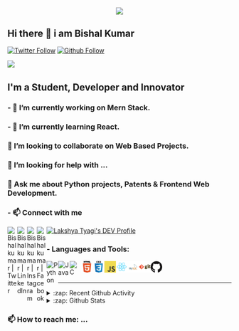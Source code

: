 <div align="center">
<img src="https://user-images.githubusercontent.com/42115530/92640221-9728ca00-f2fa-11ea-8994-c72b26e937de.gif" align="center"/>
</div>

## Hi there 👋 i am Bishal Kumar

[![Twitter Follow](https://img.shields.io/twitter/follow/BishalK56217747?color=1DA1F2&logo=twitter&style=for-the-badge)](https://twitter.com/intent/follow?original_referer=https%3A%2F%2Fgithub.com%2FBishalK56217747&screen_name=BishalK56217747)
[![Github Follow](https://img.shields.io/github/followers/Bishal976?color=1DA1F2&logo=github&label=follow%20%40Bishal976&style=for-the-badge)](https://github.com/login?return_to=%2FBishal976)

![](https://komarev.com/ghpvc/?username=Bishal976&color=47ccb3)

## I'm a Student, Developer and Innovator

### - 🔭 I’m currently working on Mern Stack.
### - 🌱 I’m currently learning React.
### 👯 I’m looking to collaborate on Web Based Projects.
### 🤔 I’m looking for help with ...
### 💬 Ask me about Python projects, Patents & Frontend Web Development.


### - 📫 Connect with me
[<img align="left" alt="Bishal kumar | Twitter" width="22px" src="https://cdn.jsdelivr.net/npm/simple-icons@v3/icons/twitter.svg" />][twitter]
[<img align="left" alt="Bishal kumar | LinkedIn" width="22px" src="https://cdn.jsdelivr.net/npm/simple-icons@v3/icons/linkedin.svg" />][linkedin]
[<img align="left" alt="Bishal kumar | Instagram" width="22px" src="https://cdn.jsdelivr.net/npm/simple-icons@v3/icons/instagram.svg" />][instagram]
[<img align="left" alt="Bishal kumar | Facebook" width="22px" src="https://cdn.jsdelivr.net/npm/simple-icons@v3/icons/facebook.svg" />][facebook]
<a href="https://dev.to/lakshyatyagi24">
  <img src="https://d2fltix0v2e0sb.cloudfront.net/dev-badge.svg" alt="Lakshya Tyagi's DEV Profile" height="30" width="30">
</a>
<BR />

### - Languages and Tools:
[<img align="left" alt="Python" width="26px" src="https://unpkg.com/simple-icons@v3/icons/python.svg" />](https://www.python.org/)
[<img align="left" alt="Java" width="26px" src="https://unpkg.com/simple-icons@v3/icons/java.svg" />](https://www.java.com/en/)
[<img align="left" alt="C" width="26px" src="https://unpkg.com/simple-icons@v3/icons/C.svg" />](https://en.wikipedia.org/wiki/C_(programming_language))
[<img align="left" alt="HTML5" width="26px" src="https://raw.githubusercontent.com/github/explore/80688e429a7d4ef2fca1e82350fe8e3517d3494d/topics/html/html.png" />](https://en.wikipedia.org/wiki/HTML)
[<img align="left" alt="CSS3" width="26px" src="https://raw.githubusercontent.com/github/explore/80688e429a7d4ef2fca1e82350fe8e3517d3494d/topics/css/css.png" />](https://en.wikipedia.org/wiki/CSS)
[<img align="left" alt="JavaScript" width="26px" src="https://raw.githubusercontent.com/github/explore/80688e429a7d4ef2fca1e82350fe8e3517d3494d/topics/javascript/javascript.png" />](https://en.wikipedia.org/wiki/JavaScript)
[<img align="left" alt="React" width="26px" src="https://raw.githubusercontent.com/github/explore/80688e429a7d4ef2fca1e82350fe8e3517d3494d/topics/react/react.png" />](https://reactjs.org/)
[<img align="left" alt="MySQL" width="26px" src="https://raw.githubusercontent.com/github/explore/80688e429a7d4ef2fca1e82350fe8e3517d3494d/topics/mysql/mysql.png" />](https://www.mysql.com/)
[<img align="left" alt="Git" width="26px" src="https://raw.githubusercontent.com/github/explore/80688e429a7d4ef2fca1e82350fe8e3517d3494d/topics/git/git.png" />](https://git-scm.com/)
[<img align="left" alt="GitHub" width="26px" src="https://raw.githubusercontent.com/github/explore/78df643247d429f6cc873026c0622819ad797942/topics/github/github.png" />](https://github.com)
<br>
<BR />

---

<details>
  <summary>:zap: Recent Github Activity</summary>
  
  <!--START_SECTION:activity-->
1. 🗣 Commented on [#129](https://github.com/StudentCode-in/StudentCode-in.github.io/issues/129) in [StudentCode-in/StudentCode-in.github.io](https://github.com/StudentCode-in/StudentCode-in.github.io)
2. ❗️ Opened issue [#129](https://github.com/StudentCode-in/StudentCode-in.github.io/issues/129) in [StudentCode-in/StudentCode-in.github.io](https://github.com/StudentCode-in/StudentCode-in.github.io)
3. 🗣 Commented on [#95](https://github.com/StudentCode-in/StudentCode-in.github.io/issues/95) in [StudentCode-in/StudentCode-in.github.io](https://github.com/StudentCode-in/StudentCode-in.github.io)
4. ❗️ Opened issue [#127](https://github.com/StudentCode-in/StudentCode-in.github.io/issues/127) in [StudentCode-in/StudentCode-in.github.io](https://github.com/StudentCode-in/StudentCode-in.github.io)
5. 🗣 Commented on [#112](https://github.com/StudentCode-in/StudentCode-in.github.io/issues/112) in [StudentCode-in/StudentCode-in.github.io](https://github.com/StudentCode-in/StudentCode-in.github.io)
<!--END_SECTION:activity-->
  
  
</details>

<details>
  <summary>:zap: Github Stats</summary> 

![Lakshya's github stats](https://github-readme-stats.vercel.app/api?username=Lakshyatyagi24&show_icons=true&theme=radical)
![Top Langs](https://github-readme-stats.vercel.app/api/top-langs/?username=Lakshyatyagi24&layout=compact&theme=radical)
</details>

[twitter]: https://twitter.com/LakshyaTyagi24
[linkedin]: https://www.linkedin.com/in/lakshyatyagi24/
[instagram]: https://www.instagram.com/lakshya.tyagi/
[facebook]: https://facebook.com/lakshya.tyagi.77

### 📫 How to reach me: ...


